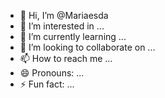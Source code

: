 - 👋 Hi, I’m @Mariaesda
- 👀 I’m interested in ...
- 🌱 I’m currently learning ...
- 💞️ I’m looking to collaborate on ...
- 📫 How to reach me ...
- 😄 Pronouns: ...
- ⚡ Fun fact: ...

<!---
Mariaesda/Mariaesda is a ✨ special ✨ repository because its `README.md` (this file) appears on your GitHub profile.
You can click the Preview link to take a look at your changes.
--->
